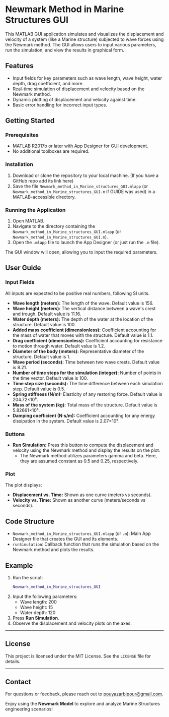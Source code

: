 # Newmark Method in Marine Structures GUI

This MATLAB GUI application simulates and visualizes the displacement and velocity of a system (like a Marine structure) subjected to wave forces using the Newmark method. The GUI allows users to input various parameters, run the simulation, and view the results in graphical form.

## Features

- Input fields for key parameters such as wave length, wave height, water depth, drag coefficient, and more.
- Real-time simulation of displacement and velocity based on the Newmark method.
- Dynamic plotting of displacement and velocity against time.
- Basic error handling for incorrect input types.

## Getting Started

### Prerequisites

- MATLAB R2017b or later with App Designer for GUI development.
- No additional toolboxes are required.

### Installation

1.  Download or clone the repository to your local machine. (If you have a GitHub repo add its link here)
2.  Save the file `Newmark_method_in_Marine_structures_GUI.mlapp` (or `Newmark_method_in_Marine_structures_GUI.m` if GUIDE was used) in a MATLAB-accessible directory.

### Running the Application

1.  Open MATLAB.
2.  Navigate to the directory containing the `Newmark_method_in_Marine_structures_GUI.mlapp` (or `Newmark_method_in_Marine_structures_GUI.m`).
3.  Open the `.mlapp` file to launch the App Designer (or just run the `.m` file).

The GUI window will open, allowing you to input the required parameters.

## User Guide

### Input Fields

All inputs are expected to be positive real numbers, following SI units.

*   **Wave length (meters):** The length of the wave. Default value is 156.
*   **Wave height (meters):** The vertical distance between a wave's crest and trough. Default value is 11.16.
*   **Water depth (meters):** The depth of the water at the location of the structure. Default value is 100.
*   **Added mass coefficient (dimensionless):** Coefficient accounting for the mass of water that moves with the structure. Default value is 1.1.
*   **Drag coefficient (dimensionless):** Coefficient accounting for resistance to motion through water. Default value is 1.2.
*   **Diameter of the body (meters):** Representative diameter of the structure. Default value is 1.
*   **Wave period (seconds):** Time between two wave crests. Default value is 8.21.
*   **Number of time steps for the simulation (integer):**  Number of points in the time vector. Default value is 100.
*   **Time step size (seconds):** The time difference between each simulation step. Default value is 0.5.
*   **Spring stiffness (N/m):** Elasticity of any restoring force. Default value is 204.72×10⁶.
*   **Mass of the system (kg):** Total mass of the structure. Default value is 5.82661×10⁶.
*   **Damping coefficient (N·s/m):** Coefficient accounting for any energy dissipation in the system. Default value is 2.07×10⁶.

### Buttons

*   **Run Simulation:** Press this button to compute the displacement and velocity using the Newmark method and display the results on the plot.
    * The Newmark method utilizes parameters gamma and beta. Here, they are assumed constant as 0.5 and 0.25, respectively.

### Plot

The plot displays:

*   **Displacement vs. Time:** Shown as one curve (meters vs seconds).
*   **Velocity vs. Time:** Shown as another curve (meters/seconds vs seconds).

## Code Structure

*   `Newmark_method_in_Marine_structures_GUI.mlapp` (or `.m`): Main App Designer file that creates the GUI and its elements.
*   `runSimulation`: Callback function that runs the simulation based on the Newmark method and plots the results.

## Example

1.  Run the script:
    ```matlab
    Newmark_method_in_Marine_structures_GUI
    ```
2.  Input the following parameters:
    *   Wave length: 200
    *   Wave height: 15
    *   Water depth: 120
3.  Press **Run Simulation**.
4.  Observe the displacement and velocity plots on the axes.

---

## License  
This project is licensed under the MIT License. See the `LICENSE` file for details.  

---

## Contact  
For questions or feedback, please reach out to pouyazarbipour@gmail.com.

Enjoy using the **Newmark Model** to explore and analyze Marine Structures engineering scenarios!
